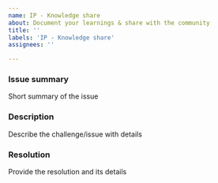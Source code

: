 ```yaml
---
name: IP - Knowledge share
about: Document your learnings & share with the community
title: ''
labels: 'IP - Knowledge share'
assignees: ''

---
```


<!---
Please review guidance in the wiki https://github.com/abhinabsarkar/Containerapps-Bicep-GithubActions/wiki/IP---Knowledge-share
--->

### Issue summary
Short summary of the issue

### Description
Describe the challenge/issue with details

### Resolution
Provide the resolution and its details
